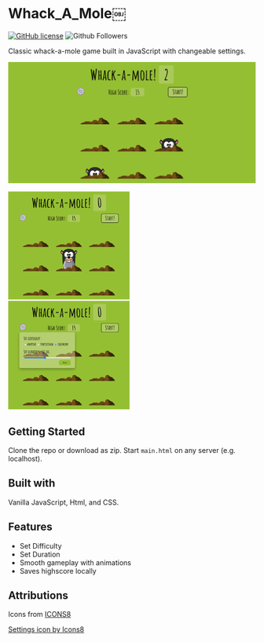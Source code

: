 # Whack_A_Mole￼

[![GitHub license](https://img.shields.io/badge/License-MIT-blue.svg)](LICENSE)
![Github Followers](https://img.shields.io/github/followers/shaw8wit?label=Follow)

Classic whack-a-mole game built in JavaScript with changeable settings.

<img src="images/screenshots/1.png">

<img src="images/screenshots/2.png" width="49%"/> &nbsp; <img src="images/screenshots/3.png" width="49%"/>

## Getting Started

Clone the repo or download as zip.
Start ```main.html``` on any server (e.g. localhost).

## Built with

Vanilla JavaScript, Html, and CSS.

## Features

+ Set Difficulty
+ Set Duration
+ Smooth gameplay with animations
+ Saves highscore locally

## Attributions

Icons from [ICONS8](https://icons8.com)

<a href="https://icons8.com/icon/42850/settings">Settings icon by Icons8</a>
